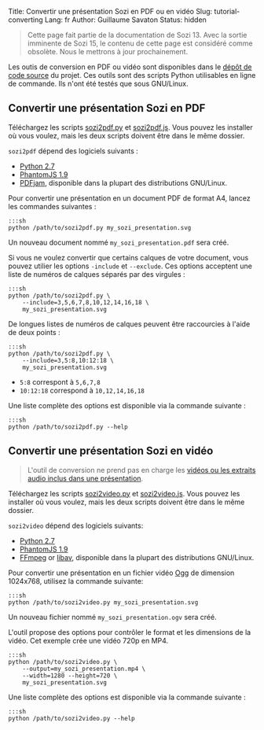 Title: Convertir une présentation Sozi en PDF ou en vidéo
Slug: tutorial-converting
Lang: fr
Author: Guillaume Savaton
Status: hidden

> Cette page fait partie de la documentation de Sozi 13.
> Avec la sortie imminente de Sozi 15, le contenu de cette page
> est considéré comme obsolète.
> Nous le mettrons à jour prochainement.

Les outis de conversion en PDF ou vidéo sont disponibles dans le
[dépôt de code source](https://github.com/senshu/Sozi/tree/dev/tools)
du projet.
Ces outils sont des scripts Python utilisables en ligne de commande.
Ils n'ont été testés que sous GNU/Linux.

Convertir une présentation Sozi en PDF
--------------------------------------

Téléchargez les scripts
[sozi2pdf.py](https://github.com/senshu/Sozi/raw/dev/tools/sozi2pdf/sozi2pdf.py)
et [sozi2pdf.js](https://github.com/senshu/Sozi/raw/dev/tools/sozi2pdf/sozi2pdf.js).
Vous pouvez les installer où vous voulez, mais les deux scripts doivent être dans le même dossier.

`sozi2pdf` dépend des logiciels suivants :

* [Python 2.7](http://python.org/download/)
* [PhantomJS 1.9](http://phantomjs.org/)
* [PDFjam](http://www2.warwick.ac.uk/fac/sci/statistics/staff/academic-research/firth/software/pdfjam), disponible dans la plupart des distributions GNU/Linux.

Pour convertir une présentation en un document PDF de format A4, lancez les commandes suivantes :

    :::sh
    python /path/to/sozi2pdf.py my_sozi_presentation.svg

Un nouveau document nommé `my_sozi_presentation.pdf` sera créé.

Si vous ne voulez convertir que certains calques de votre document, vous pouvez utilier les options `-include` et `--exclude`.
Ces options acceptent une liste de numéros de calques séparés par des virgules :

    :::sh
    python /path/to/sozi2pdf.py \
        --include=3,5,6,7,8,10,12,14,16,18 \
        my_sozi_presentation.svg

De longues listes de numéros de calques peuvent être raccourcies à l'aide de deux points :

    :::sh
    python /path/to/sozi2pdf.py \
        --include=3,5:8,10:12:18 \
        my_sozi_presentation.svg

* `5:8` correspont à `5,6,7,8`
* `10:12:18` correspond à `10,12,14,16,18`

Une liste complète des options est disponible via la commande suivante :

    :::sh
    python /path/to/sozi2pdf.py --help

Convertir une présentation Sozi en vidéo
----------------------------------------

> L'outil de conversion ne prend pas en charge les
> [vidéos ou les extraits audio inclus dans une présentation](|filename|tutorial-media.md).

Téléchargez les scripts
[sozi2video.py](https://github.com/senshu/Sozi/raw/dev/tools/sozi2video/sozi2video.py)
et [sozi2video.js](https://github.com/senshu/Sozi/raw/dev/tools/sozi2video/sozi2video.js).
Vous pouvez les installer où vous voulez, mais les deux scripts doivent être dans le même dossier.

`sozi2video` dépend des logiciels suivants:

* [Python 2.7](http://python.org/download/)
* [PhantomJS 1.9](http://phantomjs.org/)
* [FFmpeg](http://ffmpeg.org/) or [libav](https://libav.org/), disponible dans la plupart des distributions GNU/Linux.

Pour convertir une présentation en un fichier vidéo [Ogg](https://en.wikipedia.org/wiki/Ogg) de dimension 1024x768,
utilisez la commande suivante:

    :::sh
    python /path/to/sozi2video.py my_sozi_presentation.svg

Un nouveau fichier nommé `my_sozi_presentation.ogv` sera créé.

L'outil propose des options pour contrôler le format et les dimensions de la vidéo.
Cet exemple crée une vidéo 720p en MP4.

    :::sh
    python /path/to/sozi2video.py \
        --output=my_sozi_presentation.mp4 \
        --width=1280 --height=720 \
        my_sozi_presentation.svg

Une liste complète des options est disponible via la commande suivante :

    :::sh
    python /path/to/sozi2video.py --help

